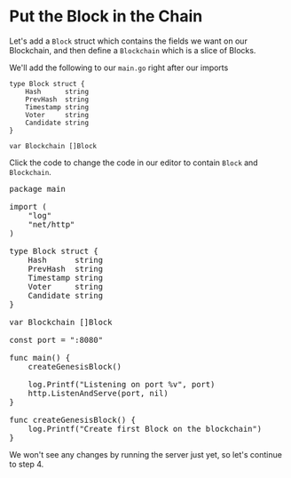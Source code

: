 # Put the Block in the Chain

Let's add a `Block` struct which contains the fields we want on our Blockchain, and then define a `Blockchain` which is a slice of Blocks.

We'll add the following to our `main.go` right after our imports

```
type Block struct {
	Hash      string
	PrevHash  string
	Timestamp string
	Voter     string
	Candidate string
}

var Blockchain []Block
```

Click the code to change the code in our editor to contain `Block` and `Blockchain`.

<pre class="file" data-filename="main.go" data-target="replace">
package main

import (
	"log"
	"net/http"
)

type Block struct {
	Hash      string
	PrevHash  string
	Timestamp string
	Voter     string
	Candidate string
}

var Blockchain []Block

const port = ":8080"

func main() {
	createGenesisBlock()

	log.Printf("Listening on port %v", port)
	http.ListenAndServe(port, nil)
}

func createGenesisBlock() {
	log.Printf("Create first Block on the blockchain")
}
</pre>

We won't see any changes by running the server just yet, so let's continue to step 4.